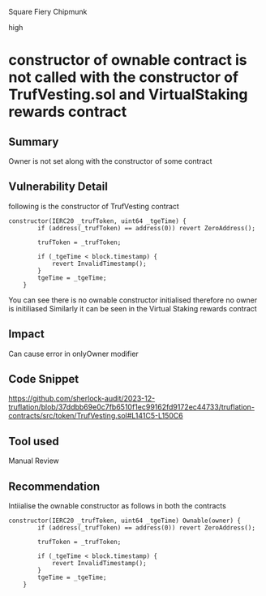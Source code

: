 Square Fiery Chipmunk

high

# constructor of ownable contract is not called with the constructor of TrufVesting.sol and VirtualStaking rewards contract

## Summary
Owner is not set along with the constructor of some contract


## Vulnerability Detail
following is the constructor of TrufVesting contract 
```solidity
constructor(IERC20 _trufToken, uint64 _tgeTime) {
        if (address(_trufToken) == address(0)) revert ZeroAddress();

        trufToken = _trufToken;

        if (_tgeTime < block.timestamp) {
            revert InvalidTimestamp();
        }
        tgeTime = _tgeTime;
    }
```
You can see there is no ownable constructor initialised therefore no owner is initiliased
Similarly it can be seen in the Virtual Staking rewards contract


## Impact
Can cause error in onlyOwner modifier
## Code Snippet
https://github.com/sherlock-audit/2023-12-truflation/blob/37ddbb69e0c7fb6510f1ec99162fd9172ec44733/truflation-contracts/src/token/TrufVesting.sol#L141C5-L150C6
## Tool used

Manual Review

## Recommendation
Intiialise the ownable constructor as follows in both the contracts
```solidity
constructor(IERC20 _trufToken, uint64 _tgeTime) Ownable(owner) {
        if (address(_trufToken) == address(0)) revert ZeroAddress();

        trufToken = _trufToken;

        if (_tgeTime < block.timestamp) {
            revert InvalidTimestamp();
        }
        tgeTime = _tgeTime;
    }
```